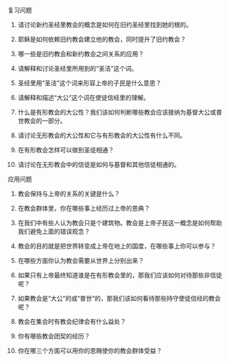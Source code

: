 复习问题

1.	请讨论新约圣经里教会的概念是如何在旧约圣经里找到她的根的。

2.	耶稣是如何依赖旧约教会建立他的教会，同时提升了旧约教会？

3.	哪一些是旧约教会和新约教会之间关系的应用？ 

4.	请解释和讨论圣经里所用到的“圣洁”这个词。

5.	圣经里用“圣洁”这个词来形容上帝的子民是什么意思？ 

6.	请解释和描述“大公”这个词在使徒信经里的理解。

7.	什么是有形教会的大公性？我们该如何判断哪些教会应该接纳为基督大公或普世教会的一部分。

8. 	请讨论无形教会的大公性和它与有形教会的大公性有什么不同。

9.	在有形教会怎样可以做到圣徒相通？
 
10.	请讨论在无形教会中的信徒是如何与基督和其他信徒相通的。

应用问题

1.	教会保持与上帝的关系的关键是什么？ 

2.	在教会群体里，你在哪些事上经历过上帝的恩典？ 

3.	在我们中有些人认为教会只是个建筑物。教会是上帝子民这一概念是如何帮助我们避免上面的错误观念？ 

4.	教会的目的就是把世界转变成上帝在地上的国度，在哪些事上你可以参与？ 

5.	在哪些方面你认为教会需要从世界上分别出来？ 

6.	如果只有上帝最终知道谁是在有形教会里的，那我们应该如何对待那些非信徒呢？ 

7.	如果教会是“大公”的或“普世”的，那我们该如何看待那些持守使徒信经的教会呢？ 

8.	教会在集会时有教会纪律会有什么益处？ 

9.	你有哪些教会团契的经历？

10.	你在哪三个方面可以用你的恩赐使你的教会群体受益？ 